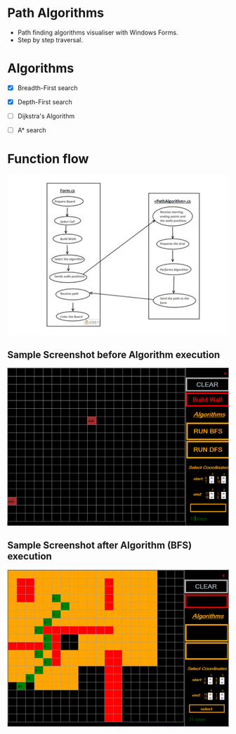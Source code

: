 # Path Algorithms

- Path finding algorithms visualiser with Windows Forms.
- Step by step traversal.

# Algorithms
- [x] Breadth-First search
- [x] Depth-First search
- [ ] Dijkstra's Algorithm
- [ ] A* search 


#                              Function flow



![alt text](https://github.com/l4z0-space/PathAlgorithms/blob/master/img/PathPlan.PNG)


##                             Sample Screenshot before Algorithm execution

![bfsBefore](https://github.com/l4z0-space/PathAlgorithms/blob/master/img/beforeRun.PNG)


##                             Sample Screenshot after Algorithm (BFS) execution

![bfsAfter](https://github.com/l4z0-space/PathAlgorithms/blob/master/img/afterRun.PNG)
